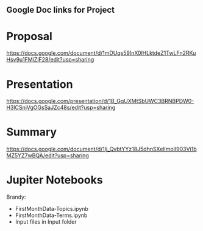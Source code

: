 ## Google Doc links for Project
# Proposal
https://docs.google.com/document/d/1mDUqs59InX0lHLktdeZ1TwLFn2RKuHsv9u1FMiZlF28/edit?usp=sharing
# Presentation
https://docs.google.com/presentation/d/1B_GqUXMtSbUWC3BRNBPDW0-H3lCSniVgOGsSaJZc48s/edit?usp=sharing
# Summary 
https://docs.google.com/document/d/1lj_QvbtYYz18J5dhnSXelImolI903Vi1bMZ5YZ7wBQA/edit?usp=sharing

# Jupiter Notebooks
Brandy: 
* FirstMonthData-Topics.ipynb
* FirstMonthData-Terms.ipynb
* Input files in Input folder
